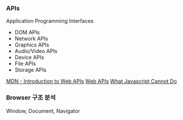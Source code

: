 ### APIs
Application Programming Interfaces
- DOM APIs
- Network APIs
- Graphics APIs
- Audio/Video APIs
- Device APIs
- File APIs
- Storage APIs

[MDN - Introduction to Web APIs](https://developer.mozilla.org/en-US/docs/Learn_web_development/Extensions/Client-side_APIs/Introduction)
[Web APIs](https://developer.mozilla.org/en-US/docs/Web/API)
[What Javascript Cannot Do](https://www.thoughtco.com/what-javascript-cannot-do-2037666)

### Browser 구조 분석
Window, Document, Navigator

